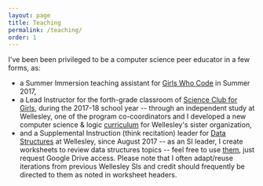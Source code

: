 ```yaml
---
layout: page
title: Teaching
permalink: /teaching/
order: 1
---
```


I've been been privileged to be a computer science peer educator in a few forms, as: 
* a Summer Immersion teaching assistant for [Girls Who Code](https://girlswhocode.com/) in Summer 2017,
* a Lead Instructor for the forth-grade classroom of [Science Club for Girls](https://www.scienceclubforgirls.org/), during the 2017-18 school year -- through an independent study at Wellesley, one of the program co-coordinators and I developed a new computer science & logic [curriculum](https://docs.google.com/document/d/12uUDcS2lzqGUasc7SHM_iddRvCu_CouqUrGGpwEONYI/edit?usp=sharing) for Wellesley's sister organization,
* and a Supplemental Instruction (think recitation) leader for [Data Structures](https://cs.wellesley.edu/~cs230/) at Wellesley, since August 2017 -- as an SI leader, I create worksheets to review data structures topics -- feel free to use [them](https://drive.google.com/drive/folders/1AqZUX2DnbirPe9qpzD7cOz8_-1nohemv?usp=sharing), just request Google Drive access. Please note that I often adapt/reuse iterations from previous Wellesley SIs and credit should frequently be directed to them as noted in worksheet headers.

